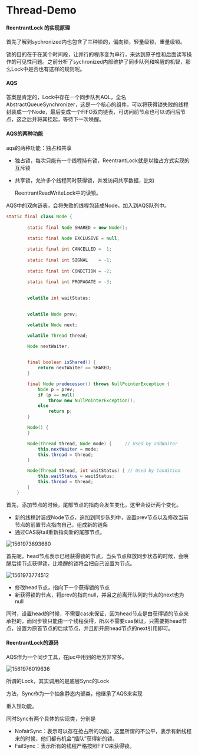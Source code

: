 # Thread-Demo

#### ReentrantLock 的实现原理

首先了解到sychronized内也包含了三种锁的，偏向锁，轻量级锁，重量级锁。

锁的目的在于在某个时间段，让并行的程序变为串行，来达到原子性和后面读写操作的可见性问题。之前分析了sychronized内部维护了同步队列和唤醒的机智，那么Lock中是否也有这样的规则呢。

#### AQS

答案是肯定的，Lock中存在一个同步队列AQL，全名AbstractQueueSynchronizer，这是一个核心的组件，可以将获得锁失败的线程封装成一个Node，最后变成一个FIFO双向链表，可访问前节点也可以访问后节点，这之后并将其挂起，等待下一次唤醒。

#### AQS的两种功能

aqs的两种功能：独占和共享

* 独占锁，每次只能有一个线程持有锁，ReentrantLock就是以独占方式实现的互斥锁

* 共享锁，允许多个线程同时获得锁，并发访问共享数据，比如

  ReentrantReadWriteLock中的读锁。

AQS中的双向链表，会将失败的线程包装成Node，加入到AQS队列中。

```java
static final class Node {
       
        static final Node SHARED = new Node();
        
        static final Node EXCLUSIVE = null;

        static final int CANCELLED =  1;
        
        static final int SIGNAL    = -1;
        
        static final int CONDITION = -2;
       
        static final int PROPAGATE = -3;

        
        volatile int waitStatus;

        
        volatile Node prev;

        volatile Node next;

        volatile Thread thread;

        Node nextWaiter;

        
        final boolean isShared() {
            return nextWaiter == SHARED;
        }

        final Node predecessor() throws NullPointerException {
            Node p = prev;
            if (p == null)
                throw new NullPointerException();
            else
                return p;
        }

        Node() {   
        }

        Node(Thread thread, Node mode) {     // Used by addWaiter
            this.nextWaiter = mode;
            this.thread = thread;
        }

        Node(Thread thread, int waitStatus) { // Used by Condition
            this.waitStatus = waitStatus;
            this.thread = thread;
        }
    }
```

首先，添加节点的时候，尾部节点的指向会发生变化，这里会设计两个变化。

* 新的线程封装成Node节点，追加到同步队列中，设置prev节点以及修改当前节点的前置节点指向自己，组成新的链条
* 通过CAS将tail重新指向新的尾部节点。

![1561973693680](C:\Users\范凌轩\AppData\Roaming\Typora\typora-user-images\1561973693680.png)

首先呢，head节点表示已经获得锁的节点，当头节点释放同步状态的时候，会唤醒后续节点获得锁，比唤醒的锁将会把自己设置为节点。

![1561973774512](C:\Users\范凌轩\AppData\Roaming\Typora\typora-user-images\1561973774512.png)

* 修改head节点，指向下一个获得锁的节点
* 新获得锁的节点，将prev的指向null，并且之前离开队列的节点的next也为null

同时，设置head的时候，不需要cas来保证，因为head节点是由获得锁的节点来承担的，而同步锁只能由一个线程获得，所以不需要cas保证，只需要把head节点，设置为原首节点的后续节点，并且断开原head节点的next引用即可。

#### ReentrantLock的源码

AQS作为一个同步工具，在juc中用到的地方非常多。

![1561976019636](C:\Users\范凌轩\AppData\Roaming\Typora\typora-user-images\1561976019636.png)

所谓的Lock，其实调用的是底层Sync的Lock

方法，Sync作为一个抽象静态内部类，他继承了AQS来实现

重入锁功能。

同时Sync有两个具体的实现类，分别是

* NofairSync：表示可以存在抢占所的功能，这里所谓的不公平，表示有新线程来的时候，他们都有机会“插队”获得新的锁。
* FailSync：表示所有的线程严格按照FIFO来获得锁。

